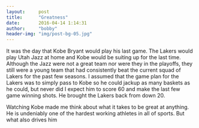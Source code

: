 ```yaml
---
layout:     post
title:      "Greatness"
date:       2016-04-14 1:14:31
author:     "bobby"
header-img: "img/post-bg-05.jpg"
---
```


It was the day that Kobe Bryant would play his last game. The Lakers would play
Utah Jazz at home and Kobe would be suiting up for the last time. Although the
Jazz were not a great team nor were they in the playoffs, they still were a
young team that had consistently beat the current squad of Lakers for the past
few seasons. I assumed that the game plan for the Lakers was to simply pass to
Kobe so he could jackup as many baskets as he could, but never did I expect
him to score 60 and make the last few game winning shots. He brought the Lakers
back from down 20.

Watching Kobe made me think about what it takes to be great at anything.
He is undeniably one of the hardest working athletes in all of sports.
But what also drives him 
